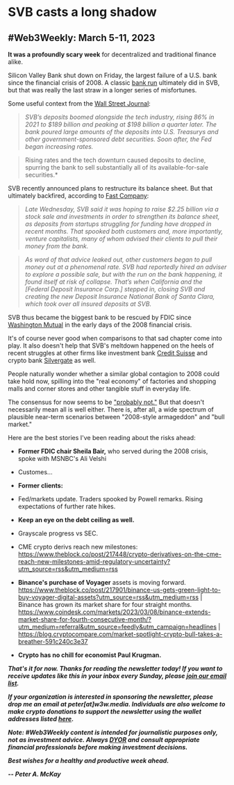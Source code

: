 # SVB casts a long shadow
## #Web3Weekly: March 5-11, 2023

<!--

![](https://w3w.news/img/illos/)
*"tktktktktkt" by Peter A. McKay × DALL·E*

-->

**It was a profoundly scary week** for decentralized and traditional finance alike.

Silicon Valley Bank shut down on Friday, the largest failure of a U.S. bank since the financial crisis of 2008. A classic [bank run](https://www.investopedia.com/terms/b/bankrun.asp) ultimately did in SVB, but that was really the last straw in a longer series of misfortunes.

Some useful context from the [Wall Street Journal](https://www.wsj.com/articles/svb-financial-pulls-capital-raise-explores-alternatives-including-possible-sale-sources-say-11de7522):

> *SVB’s deposits boomed alongside the tech industry, rising 86% in 2021 to $189 billion and peaking at $198 billion a quarter later. The bank poured large amounts of the deposits into U.S. Treasurys and other government-sponsored debt securities. Soon after, the Fed began increasing rates.*

> Rising rates and the tech downturn caused deposits to decline, spurring the bank to sell substantially all of its available-for-sale securities.*

SVB recently announced plans to restructure its balance sheet. But that ultimately backfired, according to [Fast Company](https://www.fastcompany.com/90864105/silicon-valley-bank-shut-down-what-happens-next?utm_medium=social&utm_source=twitter):

> *Late Wednesday, SVB said it was hoping to raise $2.25 billion via a stock sale and investments in order to strengthen its balance sheet, as deposits from startups struggling for funding have dropped in recent months. That spooked both customers and, more importantly, venture capitalists, many of whom advised their clients to pull their money from the bank.*

> *As word of that advice leaked out, other customers began to pull money out at a phenomenal rate. SVB had reportedly hired an adviser to explore a possible sale, but with the run on the bank happening, it found itself at risk of collapse. That’s when California and the [Federal Deposit Insurance Corp.] stepped in, closing SVB and creating the new Deposit Insurance National Bank of Santa Clara, which took over all insured deposits at SVB.*

SVB thus became the biggest bank to be rescued by FDIC since [Washington Mutual](https://en.wikipedia.org/wiki/Washington_Mutual) in the early days of the 2008 financial crisis.

It's of course never good when comparisons to that sad chapter come into play. It also doesn't help that SVB's meltdown happened on the heels of recent struggles at other firms like investment bank [Credit Suisse](https://www.reuters.com/business/finance/credit-suisse-delays-publication-annual-report-following-sec-call-2023-03-09/) and crypto bank [Silvergate](https://www.theverge.com/2023/3/8/23631320/silvergate-wind-down-liquidiation-announcement) as well.

People naturally wonder whether a similar global contagion to 2008 could take hold now, spilling into the "real economy" of factories and shopping malls and corner stores and other tangible stuff in everyday life.

The consensus for now seems to be ["probably not."](https://finance.yahoo.com/news/major-bank-failed-why-not-220527304.html) But that doesn't necessarily mean all is well either. There is, after all, a wide spectrum of plausible near-term scenarios between "2008-style armageddon" and "bull market."

Here are the best stories I've been reading about the risks ahead:

- **Former FDIC chair Sheila Bair,** who served during the 2008 crisis, spoke with MSNBC's Ali Velshi <!-- TKTKTKTK -->

- Customes... <!-- ((Roku))  | Only 16 branches, even though it was TKTKTKth biggest bank in the U.S. | Former FDIC chair Sheila Bair (Velshi on MSNBC) -->

- **Former clients:** <!-- Roku, Roblox, and RocketLab, SoFi -->

- Fed/markets update. Traders spooked by Powell remarks. Rising expectations of further rate hikes. <!-- https://www.theblock.co/post/217739/crypto-prices-whipsaw-on-fed-chair-powells-congressional-testimony?utm_source=rss&utm_medium=rss -->

- **Keep an eye on the debt ceiling as well.** <!-- Biden's budget is "dead on arrival" -->

- Grayscale progress vs SEC. <!-- Need link about opening arguments Rant on Grayscale/SEC showdown.  Grayscale seems to be winning its court case claiming it should be able to turn GBTC into an ETF. In opening arguments, two of three federal judges seemed sympathetic to plaintiff. But ruling could take awhile, perhaps a few months, according to Bloomberg.
 -->

- CME crypto derivs reach new milestones: https://www.theblock.co/post/217448/crypto-derivatives-on-the-cme-reach-new-milestones-amid-regulatory-uncertainty?utm_source=rss&utm_medium=rss

- **Binance's purchase of Voyager** assets is moving forward. https://www.theblock.co/post/217901/binance-us-gets-green-light-to-buy-voyager-digital-assets?utm_source=rss&utm_medium=rss | Binance has grown its market share for four straight months. https://www.coindesk.com/markets/2023/03/08/binance-extends-market-share-for-fourth-consecutive-month/?utm_medium=referral&utm_source=feedly&utm_campaign=headlines | https://blog.cryptocompare.com/market-spotlight-crypto-bull-takes-a-breather-591c240c3e37  

- **Crypto has no chill for economist Paul Krugman.** <!-- The Nobel laureate, New York Times columnist, and outspoken crypto skeptic drew
mment drew ranted on Twitter about Venmo after he experienced an account problem that left him unable to make payments through the app.
Nobel-winning economist and outspoken crypto skeptic  (https://twitter.com/paulkrugman/status/1633472068355346437) -->





<!-- Affiliate riff: Shout out Bitbond...

Also wrap in other regulatory items:

- VC Nic Carter wrote an essay claiming Biden admin is quietly trying to ban crypto outright. Wrote an important Feb. 8 post on Medium. <!-- https://www.piratewires.com/p/crypto-choke-point

- Ripple lawsuit. <!-- Garlinghouse going on offense.  Remark to Bloomberg: "The only country on the planet that thinks XRP is a security is the United States."


- The world's first "NFT restaurant" is coming to NYC: https://ny.eater.com/2022/1/13/22880787/worlds-first-nft-restaurant-flyfish-club-opening-nyc


- Blur's bidding process on non-fungible tokens seems weird. https://www.theblock.co/post/217961/blur-bid-incentives-skew-market-lead-to-offers-on-nfts-above-buy-now-prices?utm_source=rss&utm_medium=rss

- **The NFT space saw some welcome milestones.** New exhibit at the Louvre https://www.coindesk.com/web3/2023/03/08/ai-artist-claire-silver-to-show-nft-collection-at-louvre/?utm_medium=referral&utm_source=rss&utm_campaign=headlines | New partnership with Sotheby's https://www.coindesk.com/web3/2023/03/08/sothebys-and-unicorndao-host-international-womens-day-art-auction/?utm_medium=referral&utm_source=rss&utm_campaign=headlines | Favorable comments from German regulators https://www.coindesk.com/policy/2023/03/08/no-nfts-are-securities-yet-german-finance-officials-say/?utm_medium=referral&utm_source=rss&utm_campaign=headlines

- OpenChat conducted a "decentralization sale," is moving to community management. https://www.theblock.co/post/217854/openchat-to-transfer-control-to-community-after-5-5-million-decentralization-sale?utm_source=rss&utm_medium=rss




- Cointelegraph: Russia is waging (and losing) a "crypto war" against Ukraine. https://www.youtube.com/watch?v=j5jQr8nHy7U

- Tim Draper joined BitBond's advisory board. https://www.theblock.co/post/217761/tim-draper-joins-ethermails-advisory-board-leads-4-million-raise?utm_source=rss&utm_medium=rss

- Decrypt intvu with web3 music service Bolero. https://decrypt.co/videos/live-events/OyEkrWjp/web3-music-platform-bolero-wants-to-put-a-record-label-in-everyones-pocket

- Immutable poached some c-suite hires from Ava Labs and... Meta? Hmmm... https://www.theblock.co/post/218048/immutable-makes-c-suite-hires-from-meta-ava-labs?utm_source=rss&utm_medium=rss

- Coinbase is now offering "wallet as a service." https://www.coindesk.com/tech/2023/03/08/coinbase-starts-wallet-as-a-service-that-companies-can-build-into-their-own-apps/?utm_medium=referral&utm_source=rss&utm_campaign=headlines | Separately, the exchange delisted Stargate, causing its token price to slump. https://www.coindesk.com/business/2023/03/08/stargate-finance-token-down-8-on-coinbase-delisting/?utm_medium=referral&utm_source=rss&utm_campaign=headlines | https://www.theblock.co/post/218055/coinbase-announces-wallet-as-a-service-product-to-simplify-web3-onboarding?utm_source=rss&utm_medium=rss | https://decrypt.co/122948/coinbase-announces-wallet-as-a-service-hints-at-household-name-partners

- Vitalik donated $15 million in USDC for pathogen research. https://decrypt.co/122972/vitalik-buterin-fund-donates-15m-usdc-airborne-pathogen-research

- Chomsky et al on ChatGPT. https://www.nytimes.com/2023/03/08/opinion/noam-chomsky-chatgpt-ai.html

- India expanded AML requirements for crypto businesses. https://www.coindesk.com/policy/2023/03/08/indias-crypto-businesses-handed-anti-money-laundering-obligations-for-first-time/?utm_medium=referral&utm_source=rss&utm_campaign=headlines

- The Athletic tested ChatGPT's acumen at fantasy baseball. https://theathletic.com/4284483/2023/03/09/fantasy-baseball-chat-gpt/?campaign_id=190&emc=edit_ufn_20230309&instance_id=87252&nl=from-the-times&regi_id=114938163&segment_id=127309&te=1&user_id=7e4e941ef0933caa796c2ec4ae5440e9

- Jimmy Fallon is asking to be excused from testifying in Bored Apes litigation. https://www.theblock.co/post/217765/jimmy-fallon-asks-to-be-excused-from-testifying-in-bored-ape-trademark-case?utm_source=rss&utm_medium=rss
-->

_**That's it for now. Thanks for reading the newsletter today! If you want to receive updates like this in your inbox every Sunday, please [join our email list](https://w3w.news).**_

_**If your organization is interested in sponsoring the newsletter, please drop me an email at peter[at]w3w.media. Individuals are also welcome to make crypto donations to support the newsletter using the wallet addresses listed [here](https://w3w.news/donations).**_

_**Note: #Web3Weekly content is intended for journalistic purposes only, not as investment advice. Always [DYOR](https://www.urbandictionary.com/define.php?term=DYOR) and consult appropriate financial professionals before making investment decisions.**_

_**Best wishes for a healthy and productive week ahead.**_  

_**-- Peter A. McKay**_
